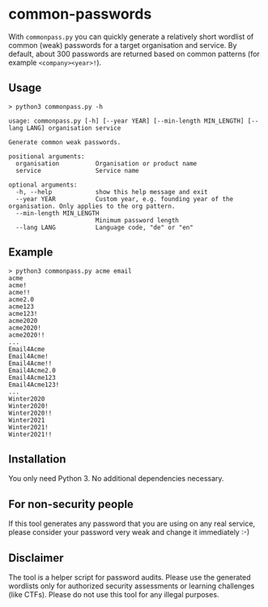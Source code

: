 # common-passwords

With `commonpass.py` you can quickly generate a relatively short wordlist of common (weak) passwords for a target organisation and service. By default, about 300 passwords are returned based on common patterns (for example `<company><year>!`).

## Usage

```
> python3 commonpass.py -h

usage: commonpass.py [-h] [--year YEAR] [--min-length MIN_LENGTH] [--lang LANG] organisation service

Generate common weak passwords.

positional arguments:
  organisation          Organisation or product name
  service               Service name

optional arguments:
  -h, --help            show this help message and exit
  --year YEAR           Custom year, e.g. founding year of the organisation. Only applies to the org pattern.
  --min-length MIN_LENGTH
                        Minimum password length
  --lang LANG           Language code, "de" or "en"
```

## Example

```
> python3 commonpass.py acme email
acme
acme!
acme!!
acme2.0
acme123
acme123!
acme2020
acme2020!
acme2020!!
...
Email4Acme
Email4Acme!
Email4Acme!!
Email4Acme2.0
Email4Acme123
Email4Acme123!
...
Winter2020
Winter2020!
Winter2020!!
Winter2021
Winter2021!
Winter2021!!
```

## Installation

You only need Python 3. No additional dependencies necessary.

## For non-security people

If this tool generates any password that you are using on any real service, please consider your password very weak and change it immediately :-)

## Disclaimer

The tool is a helper script for password audits. Please use the generated wordlists only for authorized security assessments or learning challenges (like CTFs). Please do not use this tool for any illegal purposes.
